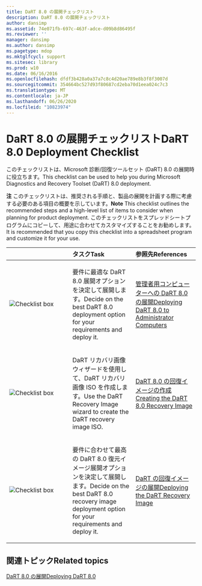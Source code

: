 ```yaml
---
title: DaRT 8.0 の展開チェックリスト
description: DaRT 8.0 の展開チェックリスト
author: dansimp
ms.assetid: 74e071fb-697c-463f-adce-d09b8d86495f
ms.reviewer: ''
manager: dansimp
ms.author: dansimp
ms.pagetype: mdop
ms.mktglfcycl: support
ms.sitesec: library
ms.prod: w10
ms.date: 06/16/2016
ms.openlocfilehash: dfdf3b428a0a37a7c8c4d20ae789e8b3f8f3007d
ms.sourcegitcommit: 354664bc527d93f80687cd2eba70d1eea024c7c3
ms.translationtype: MT
ms.contentlocale: ja-JP
ms.lasthandoff: 06/26/2020
ms.locfileid: "10823974"
---
```

# <span data-ttu-id="774de-103">DaRT 8.0 の展開チェックリスト</span><span class="sxs-lookup"><span data-stu-id="774de-103">DaRT 8.0 Deployment Checklist</span></span>


<span data-ttu-id="774de-104">このチェックリストは、Microsoft 診断/回復ツールセット (DaRT) 8.0 の展開時に役立ちます。</span><span class="sxs-lookup"><span data-stu-id="774de-104">This checklist can be used to help you during Microsoft Diagnostics and Recovery Toolset (DaRT) 8.0 deployment.</span></span>

<span data-ttu-id="774de-105">**注** このチェックリストは、推奨される手順と、製品の展開を計画する際に考慮する必要のある項目の概要を示しています。</span><span class="sxs-lookup"><span data-stu-id="774de-105">**Note** This checklist outlines the recommended steps and a high-level list of items to consider when planning for product deployment.</span></span> <span data-ttu-id="774de-106">このチェックリストをスプレッドシートプログラムにコピーして、用途に合わせてカスタマイズすることをお勧めします。</span><span class="sxs-lookup"><span data-stu-id="774de-106">It is recommended that you copy this checklist into a spreadsheet program and customize it for your use.</span></span>

 

<table>
<colgroup>
<col width="33%" />
<col width="33%" />
<col width="33%" />
</colgroup>
<thead>
<tr class="header">
<th align="left"></th>
<th align="left"><span data-ttu-id="774de-107">タスク</span><span class="sxs-lookup"><span data-stu-id="774de-107">Task</span></span></th>
<th align="left"><span data-ttu-id="774de-108">参照先</span><span class="sxs-lookup"><span data-stu-id="774de-108">References</span></span></th>
</tr>
</thead>
<tbody>
<tr class="odd">
<td align="left"><img src="images/checklistbox.gif" alt="Checklist box" /></td>
<td align="left"><p><span data-ttu-id="774de-109">要件に最適な DaRT 8.0 展開オプションを決定して展開します。</span><span class="sxs-lookup"><span data-stu-id="774de-109">Decide on the best DaRT 8.0 deployment option for your requirements and deploy it.</span></span></p></td>
<td align="left"><p><a href="deploying-dart-80-to-administrator-computers-dart-8.md" data-raw-source="[Deploying DaRT 8.0 to Administrator Computers](deploying-dart-80-to-administrator-computers-dart-8.md)"><span data-ttu-id="774de-110">管理者用コンピューターへの DaRT 8.0 の展開</span><span class="sxs-lookup"><span data-stu-id="774de-110">Deploying DaRT 8.0 to Administrator Computers</span></span></a></p></td>
</tr>
<tr class="even">
<td align="left"><img src="images/checklistbox.gif" alt="Checklist box" /></td>
<td align="left"><p><span data-ttu-id="774de-111">DaRT リカバリ画像ウィザードを使用して、DaRT リカバリ画像 ISO を作成します。</span><span class="sxs-lookup"><span data-stu-id="774de-111">Use the DaRT Recovery Image wizard to create the DaRT recovery image ISO.</span></span></p></td>
<td align="left"><p><a href="creating-the-dart-80-recovery-image-dart-8.md" data-raw-source="[Creating the DaRT 8.0 Recovery Image](creating-the-dart-80-recovery-image-dart-8.md)"><span data-ttu-id="774de-112">DaRT 8.0 の回復イメージの作成</span><span class="sxs-lookup"><span data-stu-id="774de-112">Creating the DaRT 8.0 Recovery Image</span></span></a></p></td>
</tr>
<tr class="odd">
<td align="left"><img src="images/checklistbox.gif" alt="Checklist box" /></td>
<td align="left"><p><span data-ttu-id="774de-113">要件に合わせて最高の DaRT 8.0 復元イメージ展開オプションを決定して展開します。</span><span class="sxs-lookup"><span data-stu-id="774de-113">Decide on the best DaRT 8.0 recovery image deployment option for your requirements and deploy it.</span></span></p></td>
<td align="left"><p><a href="deploying-the-dart-recovery-image-dart-8.md" data-raw-source="[Deploying the DaRT Recovery Image](deploying-the-dart-recovery-image-dart-8.md)"><span data-ttu-id="774de-114">DaRT の回復イメージの展開</span><span class="sxs-lookup"><span data-stu-id="774de-114">Deploying the DaRT Recovery Image</span></span></a></p></td>
</tr>
</tbody>
</table>

 

## <span data-ttu-id="774de-115">関連トピック</span><span class="sxs-lookup"><span data-stu-id="774de-115">Related topics</span></span>


[<span data-ttu-id="774de-116">DaRT 8.0 の展開</span><span class="sxs-lookup"><span data-stu-id="774de-116">Deploying DaRT 8.0</span></span>](deploying-dart-80-dart-8.md)

 

 





